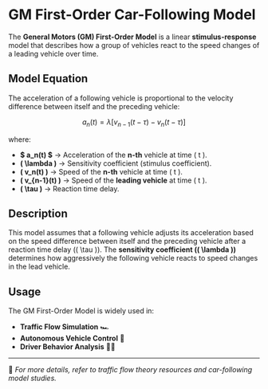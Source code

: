 # GM First-Order Car-Following Model  

The **General Motors (GM) First-Order Model** is a linear **stimulus-response** model that describes how a group of vehicles react to the speed changes of a leading vehicle over time.  

## Model Equation  

The acceleration of a following vehicle is proportional to the velocity difference between itself and the preceding vehicle:  

$$
a_n(t) = \lambda \left[ v_{n-1}(t - \tau) - v_n(t - \tau) \right]
$$

where:  

- **$ a_n(t) $** → Acceleration of the **n-th** vehicle at time \( t \).  
- **\( \lambda \)** → Sensitivity coefficient (stimulus coefficient).  
- **\( v_n(t) \)** → Speed of the **n-th** vehicle at time \( t \).  
- **\( v_{n-1}(t) \)** → Speed of the **leading vehicle** at time \( t \).  
- **\( \tau \)** → Reaction time delay.  

## Description  

This model assumes that a following vehicle adjusts its acceleration based on the speed difference between itself and the preceding vehicle after a reaction time delay (\( \tau \)). The **sensitivity coefficient (\( \lambda \))** determines how aggressively the following vehicle reacts to speed changes in the lead vehicle.  

## Usage  

The GM First-Order Model is widely used in:  

- **Traffic Flow Simulation** 🏎️  
- **Autonomous Vehicle Control** 🤖  
- **Driver Behavior Analysis** 🚗💡  

---

📘 *For more details, refer to traffic flow theory resources and car-following model studies.*
